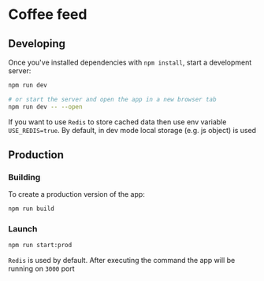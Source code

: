 # Coffee feed

## Developing

Once you've installed dependencies with `npm install`, start a development server:

```bash
npm run dev

# or start the server and open the app in a new browser tab
npm run dev -- --open
```

If you want to use `Redis` to store cached data then use env variable `USE_REDIS=true`. By default, in dev mode local storage (e.g. js object) is used

## Production

### Building

To create a production version of the app:

```bash
npm run build
```

### Launch

```bash
npm run start:prod
```

`Redis` is used by default. After executing the command the app will be running on `3000` port
